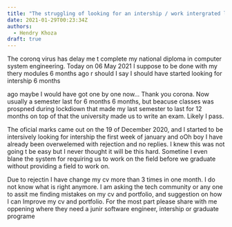 ```yaml
---
title: "The struggling of looking for an intership / work intergrated learning"
date: 2021-01-29T00:23:34Z
authors:
  - Hendry Khoza
draft: true
---
```


The coronq virus has delay me t complete my national diploma in computer system
engineering. Today on 06 May 2021 I suppose to be done with my thery modules
6 months ago r should I say I should have started looking for intership 6 months

<!--more-->

ago maybe I would have got one by one now... Thank you corona. Now usually a
semester last for 6 months 6 months, but beacuse classes was prospned during
lockdiown that made my last semester to last for 12 months on top of that the
university made us to write an exam. Likely I pass.

The oficial marks came out on the 19 of December 2020, and I started to be
intersively looking for intership the first week of january and oOh boy
I have already been overwelemed with rejection and no replies. I knew this was
not going t be easy but I never thought it will be this hard. Sometine I even
blane the system for requiring us to work on the field before we graduate without
providing a field to work on.

Due to rejectin I have change my cv more than 3 times in one month. I do not
know what is right anymore. I am asking the tech community or any one to assit
me finding mistakes on my cv and portfolio, and suggestion on how I can Improve
my cv and portfolio. For the most part please share with me oppening where they
need a junir software engineer, intership or graduate programe
